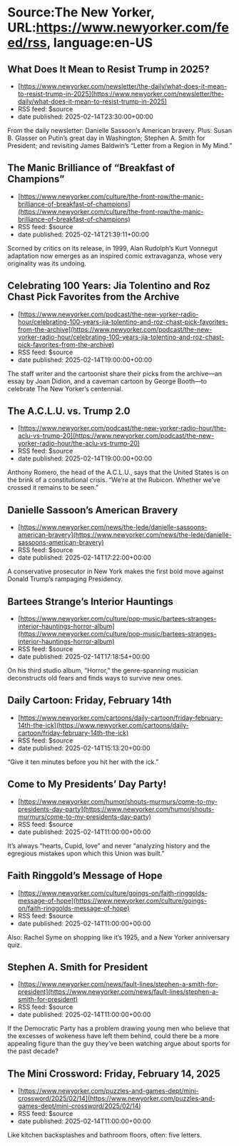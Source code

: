 # Source:The New Yorker, URL:https://www.newyorker.com/feed/rss, language:en-US

## What Does It Mean to Resist Trump in 2025?
 - [https://www.newyorker.com/newsletter/the-daily/what-does-it-mean-to-resist-trump-in-2025](https://www.newyorker.com/newsletter/the-daily/what-does-it-mean-to-resist-trump-in-2025)
 - RSS feed: $source
 - date published: 2025-02-14T23:30:00+00:00

From the daily newsletter: Danielle Sassoon’s American bravery. Plus: Susan B. Glasser on Putin’s great day in Washington; Stephen A. Smith for President; and revisiting James Baldwin’s “Letter from a Region in My Mind.”

## The Manic Brilliance of “Breakfast of Champions”
 - [https://www.newyorker.com/culture/the-front-row/the-manic-brilliance-of-breakfast-of-champions](https://www.newyorker.com/culture/the-front-row/the-manic-brilliance-of-breakfast-of-champions)
 - RSS feed: $source
 - date published: 2025-02-14T21:39:11+00:00

Scorned by critics on its release, in 1999, Alan Rudolph’s Kurt Vonnegut adaptation now emerges as an inspired comic extravaganza, whose very originality was its undoing.

## Celebrating 100 Years: Jia Tolentino and Roz Chast Pick Favorites from the Archive
 - [https://www.newyorker.com/podcast/the-new-yorker-radio-hour/celebrating-100-years-jia-tolentino-and-roz-chast-pick-favorites-from-the-archive](https://www.newyorker.com/podcast/the-new-yorker-radio-hour/celebrating-100-years-jia-tolentino-and-roz-chast-pick-favorites-from-the-archive)
 - RSS feed: $source
 - date published: 2025-02-14T19:00:00+00:00

The staff writer and the cartoonist share their picks from the archive—an essay by Joan Didion, and a caveman cartoon by George Booth—to celebrate The New Yorker’s centennial.

## The A.C.L.U. vs. Trump 2.0
 - [https://www.newyorker.com/podcast/the-new-yorker-radio-hour/the-aclu-vs-trump-20](https://www.newyorker.com/podcast/the-new-yorker-radio-hour/the-aclu-vs-trump-20)
 - RSS feed: $source
 - date published: 2025-02-14T19:00:00+00:00

Anthony Romero, the head of the A.C.L.U., says that the United States is on the brink of a constitutional crisis. “We’re at the Rubicon. Whether we’ve crossed it remains to be seen.”

## Danielle Sassoon’s American Bravery
 - [https://www.newyorker.com/news/the-lede/danielle-sassoons-american-bravery](https://www.newyorker.com/news/the-lede/danielle-sassoons-american-bravery)
 - RSS feed: $source
 - date published: 2025-02-14T17:22:00+00:00

A conservative prosecutor in New York makes the first bold move against Donald Trump’s rampaging Presidency.

## Bartees Strange’s Interior Hauntings
 - [https://www.newyorker.com/culture/pop-music/bartees-stranges-interior-hauntings-horror-album](https://www.newyorker.com/culture/pop-music/bartees-stranges-interior-hauntings-horror-album)
 - RSS feed: $source
 - date published: 2025-02-14T17:18:54+00:00

On his third studio album, “Horror,” the genre-spanning musician deconstructs old fears and finds ways to survive new ones.

## Daily Cartoon: Friday, February 14th
 - [https://www.newyorker.com/cartoons/daily-cartoon/friday-february-14th-the-ick](https://www.newyorker.com/cartoons/daily-cartoon/friday-february-14th-the-ick)
 - RSS feed: $source
 - date published: 2025-02-14T15:13:20+00:00

“Give it ten minutes before you hit her with the ick.”

## Come to My Presidents’ Day Party!
 - [https://www.newyorker.com/humor/shouts-murmurs/come-to-my-presidents-day-party](https://www.newyorker.com/humor/shouts-murmurs/come-to-my-presidents-day-party)
 - RSS feed: $source
 - date published: 2025-02-14T11:00:00+00:00

It’s always “hearts, Cupid, love” and never “analyzing history and the egregious mistakes upon which this Union was built.”

## Faith Ringgold’s Message of Hope
 - [https://www.newyorker.com/culture/goings-on/faith-ringgolds-message-of-hope](https://www.newyorker.com/culture/goings-on/faith-ringgolds-message-of-hope)
 - RSS feed: $source
 - date published: 2025-02-14T11:00:00+00:00

Also: Rachel Syme on shopping like it’s 1925, and a New Yorker anniversary quiz.

## Stephen A. Smith for President
 - [https://www.newyorker.com/news/fault-lines/stephen-a-smith-for-president](https://www.newyorker.com/news/fault-lines/stephen-a-smith-for-president)
 - RSS feed: $source
 - date published: 2025-02-14T11:00:00+00:00

If the Democratic Party has a problem drawing young men who believe that the excesses of wokeness have left them behind, could there be a more appealing figure than the guy they’ve been watching argue about sports for the past decade?

## The Mini Crossword: Friday, February 14, 2025
 - [https://www.newyorker.com/puzzles-and-games-dept/mini-crossword/2025/02/14](https://www.newyorker.com/puzzles-and-games-dept/mini-crossword/2025/02/14)
 - RSS feed: $source
 - date published: 2025-02-14T11:00:00+00:00

Like kitchen backsplashes and bathroom floors, often: five letters.

